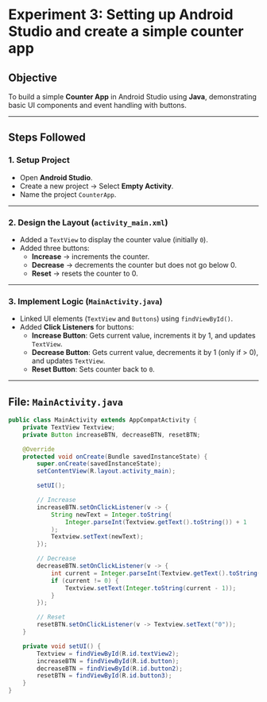 # Experiment 3: Setting up Android Studio and create a simple counter app

##  Objective
To build a simple **Counter App** in Android Studio using **Java**, demonstrating basic UI components and event handling with buttons.

---

##  Steps Followed

### 1. **Setup Project**
- Open **Android Studio**.
- Create a new project → Select **Empty Activity**.
- Name the project `CounterApp`.

---

### 2. **Design the Layout (`activity_main.xml`)**
- Added a `TextView` to display the counter value (initially `0`).
- Added three buttons:
  - **Increase** → increments the counter.
  - **Decrease** → decrements the counter but does not go below 0.
  - **Reset** → resets the counter to 0.

---

### 3. **Implement Logic (`MainActivity.java`)**
- Linked UI elements (`TextView` and `Buttons`) using `findViewById()`.
- Added **Click Listeners** for buttons:
  - **Increase Button**: Gets current value, increments it by 1, and updates `TextView`.
  - **Decrease Button**: Gets current value, decrements it by 1 (only if > 0), and updates `TextView`.
  - **Reset Button**: Sets counter back to `0`.

---

## File: `MainActivity.java`
```java
public class MainActivity extends AppCompatActivity {
    private TextView Textview;
    private Button increaseBTN, decreaseBTN, resetBTN;

    @Override
    protected void onCreate(Bundle savedInstanceState) {
        super.onCreate(savedInstanceState);
        setContentView(R.layout.activity_main);

        setUI();

        // Increase
        increaseBTN.setOnClickListener(v -> {
            String newText = Integer.toString(
                Integer.parseInt(Textview.getText().toString()) + 1
            );
            Textview.setText(newText);
        });

        // Decrease
        decreaseBTN.setOnClickListener(v -> {
            int current = Integer.parseInt(Textview.getText().toString());
            if (current != 0) {
                Textview.setText(Integer.toString(current - 1));
            }
        });

        // Reset
        resetBTN.setOnClickListener(v -> Textview.setText("0"));
    }

    private void setUI() {
        Textview = findViewById(R.id.textView2);
        increaseBTN = findViewById(R.id.button);
        decreaseBTN = findViewById(R.id.button2);
        resetBTN = findViewById(R.id.button3);
    }
}
